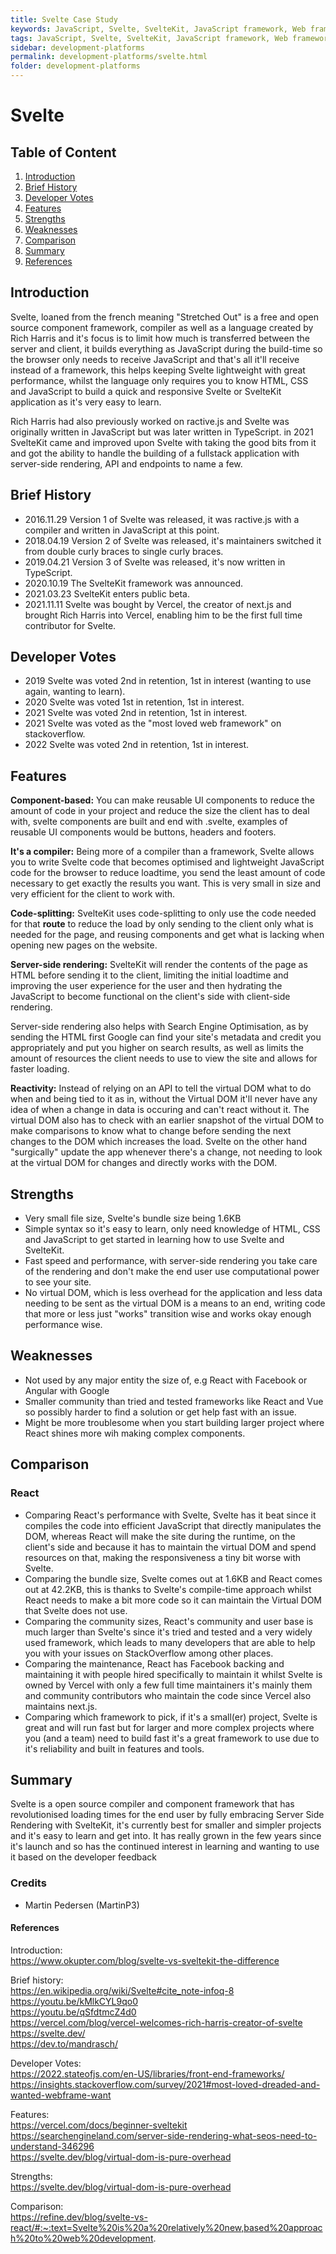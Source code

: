```yaml
---
title: Svelte Case Study
keywords: JavaScript, Svelte, SvelteKit, JavaScript framework, Web framework, Component framework
tags: JavaScript, Svelte, SvelteKit, JavaScript framework, Web framework, Component framework
sidebar: development-platforms
permalink: development-platforms/svelte.html
folder: development-platforms
---
```


# Svelte

## Table of Content

1. [Introduction](#introduction)
2. [Brief History](#brief-history)
3. [Developer Votes](#developer-votes)
4. [Features](#features)
5. [Strengths](#strengths)
6. [Weaknesses](#weaknesses)
7. [Comparison](#comparison)
8. [Summary](#summary)
9. [References](#references)

## Introduction

Svelte, loaned from the french meaning "Stretched Out" is a free and open source component framework, compiler as well as a language created by Rich Harris and it's focus is to limit how much is transferred between the server and client, it builds everything as JavaScript during the build-time so the browser only needs to receive JavaScript and that's all it'll receive instead of a framework, this helps keeping Svelte lightweight with great performance, whilst the language only requires you to know HTML, CSS and JavaScript to build a quick and responsive Svelte or SvelteKit application as it's very easy to learn.

Rich Harris had also previously worked on ractive.js and Svelte was originally written in JavaScript but was later written in TypeScript. in 2021 SvelteKit came and improved upon Svelte with taking the good bits from it and got the ability to handle the building of a fullstack application with server-side rendering, API and endpoints to name a few.

## Brief History

- 2016.11.29 Version 1 of Svelte was released, it was ractive.js with a compiler and written in JavaScript at this point.
- 2018.04.19 Version 2 of Svelte was released, it's maintainers switched it from double curly braces to single curly braces.
- 2019.04.21 Version 3 of Svelte was released, it's now written in TypeScript.
- 2020.10.19 The SvelteKit framework was announced.
- 2021.03.23 SvelteKit enters public beta.
- 2021.11.11 Svelte was bought by Vercel, the creator of next.js and brought Rich Harris into Vercel, enabling him to be the first full time contributor for Svelte.

## Developer Votes

- 2019 Svelte was voted 2nd in retention, 1st in interest (wanting to use again, wanting to learn).
- 2020 Svelte was voted 1st in retention, 1st in interest.
- 2021 Svelte was voted 2nd in retention, 1st in interest.
- 2021 Svelte was voted as the "most loved web framework" on stackoverflow.
- 2022 Svelte was voted 2nd in retention, 1st in interest.

## Features

**Component-based:** You can make reusable UI components to reduce the amount of code in your project and reduce the size the client has to deal with, svelte components are built and end with .svelte, examples of reusable UI components would be buttons, headers and footers.

**It's a compiler:** Being more of a compiler than a framework, Svelte allows you to write Svelte code that becomes optimised and lightweight JavaScript code for the browser to reduce loadtime, you send the least amount of code necessary to get exactly the results you want. This is very small in size and very efficient for the client to work with.

**Code-splitting:** SvelteKit uses code-splitting to only use the code needed for that **route** to reduce the load by only sending to the client only what is needed for the page, and reusing components and get what is lacking when opening new pages on the website.

**Server-side rendering:** SvelteKit will render the contents of the page as HTML before sending it to the client, limiting the initial loadtime and improving the user experience for the user and then hydrating the JavaScript to become functional on the client's side with client-side rendering.

Server-side rendering also helps with Search Engine Optimisation, as by sending the HTML first Google can find your site's metadata and credit you appropriately and put you higher on search results,
as well as limits the amount of resources the client needs to use to view the site and allows for faster loading.

**Reactivity:** Instead of relying on an API to tell the virtual DOM what to do when and being tied to it as in, without the Virtual DOM it'll never have any idea of when a change in data is occuring and can't react without it.
The virtual DOM also has to check with an earlier snapshot of the virtual DOM to make comparisons to know what to change before sending the next changes to the DOM which increases the load.
Svelte on the other hand "surgically" update the app whenever there's a change, not needing to look at the virtual DOM for changes and directly works with the DOM.

## Strengths

- Very small file size, Svelte's bundle size being 1.6KB
- Simple syntax so it's easy to learn, only need knowledge of HTML, CSS and JavaScript to get started in learning how to use Svelte and SvelteKit.
- Fast speed and performance, with server-side rendering you take care of the rendering and don't make the end user use computational power to see your site.
- No virtual DOM, which is less overhead for the application and less data needing to be sent as the virtual DOM is a means to an end, writing code that more or less just "works" transition wise and works okay enough performance wise.

## Weaknesses

- Not used by any major entity the size of, e.g React with Facebook or Angular with Google
- Smaller community than tried and tested frameworks like React and Vue so possibly harder to find a solution or get help fast with an issue.
- Might be more troublesome when you start building larger project where React shines more wih making complex components.

## Comparison

### React

- Comparing React's performance with Svelte, Svelte has it beat since it compiles the code into efficient JavaScript that directly manipulates the DOM, whereas React will make the site during the runtime, on the client's side and because it has to maintain the virtual DOM and spend resources on that, making the responsiveness a tiny bit worse with Svelte.
- Comparing the bundle size, Svelte comes out at 1.6KB and React comes out at 42.2KB, this is thanks to Svelte's compile-time approach whilst React needs to make a bit more code so it can maintain the Virtual DOM that Svelte does not use.
- Comparing the community sizes, React's community and user base is much larger than Svelte's since it's tried and tested and a very widely used framework, which leads to many developers that are able to help you with your issues on StackOverflow among other places.
- Comparing the maintenance, React has Facebook backing and maintaining it with people hired specifically to maintain it whilst Svelte is owned by Vercel with only a few full time maintainers it's mainly them and community contributors who maintain the code since Vercel also maintains next.js.
- Comparing which framework to pick, if it's a small(er) project, Svelte is great and will run fast but for larger and more complex projects where you (and a team) need to build fast it's a great framework to use due to it's reliability and built in features and tools.

## Summary

Svelte is a open source compiler and component framework that has revolutionised loading times for the end user by fully embracing Server Side Rendering with SvelteKit, it's currently best for smaller and simpler projects and it's easy to learn and get into.
It has really grown in the few years since it's launch and so has the continued interest in learning and wanting to use it based on the developer feedback

### Credits

- Martin Pedersen (MartinP3)

#### References

Introduction:</br>
https://www.okupter.com/blog/svelte-vs-sveltekit-the-difference

Brief history:</br>
https://en.wikipedia.org/wiki/Svelte#cite_note-infoq-8 </br>
https://youtu.be/kMlkCYL9qo0 </br>
https://youtu.be/qSfdtmcZ4d0 </br>
https://vercel.com/blog/vercel-welcomes-rich-harris-creator-of-svelte </br>
https://svelte.dev/ </br>
https://dev.to/mandrasch/ </br>

Developer Votes:</br>
https://2022.stateofjs.com/en-US/libraries/front-end-frameworks/ </br>
https://insights.stackoverflow.com/survey/2021#most-loved-dreaded-and-wanted-webframe-want </br>

Features:</br>
https://vercel.com/docs/beginner-sveltekit </br>
https://searchengineland.com/server-side-rendering-what-seos-need-to-understand-346296 </br>
https://svelte.dev/blog/virtual-dom-is-pure-overhead </br>

Strengths:</br>
https://svelte.dev/blog/virtual-dom-is-pure-overhead </br>

Comparison:</br>
https://refine.dev/blog/svelte-vs-react/#:~:text=Svelte%20is%20a%20relatively%20new,based%20approach%20to%20web%20development.
